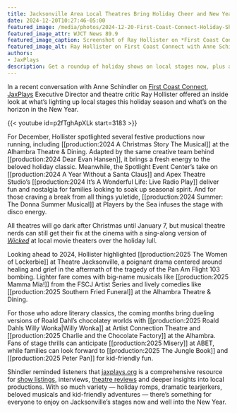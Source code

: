```yaml
---
title: Jacksonville Area Local Theatres Bring Holiday Cheer and New Year Surprises
date: 2024-12-20T10:27:46-05:00
featured_image: /media/photos/2024-12-20-First-Coast-Connect-Holiday-Shows-and-Upcoming-Season.webp
featured_image_attr: WJCT News 89.9
featured_image_caption: Screenshot of Ray Hollister on *First Coast Connect* with Anne Schindler
featured_image_alt: Ray Hollister on First Coast Connect with Anne Schindler
authors: 
- JaxPlays
description: Get a roundup of holiday shows on local stages now, plus a preview of musicals, comedies and classics heading our way in 2024. Find details, reviews and more at jaxplays.org.
---
```

In a recent conversation with Anne Schindler on [First Coast Connect](https://news.wjct.org/show/first-coast-connect/2024-12-19/on-fridays-show-first-coast-week-in-review), [JaxPlays](/) Executive Director and theatre critic Ray Hollister offered an inside look at what’s lighting up local stages this holiday season and what’s on the horizon in the New Year.
<!--more-->
{{< youtube id=p2fTghApXLk start=3183 >}}

For December, Hollister spotlighted several festive productions now running, including [[production:2024 A Christmas Story The Musical]] at the Alhambra Theatre & Dining. Adapted by the same creative team behind [[production:2024 Dear Evan Hansen]], it brings a fresh energy to the beloved holiday classic. Meanwhile, the Spotlight Event Center’s take on [[production:2024 A Year Without a Santa Claus]] and Apex Theatre Studio’s [[production:2024 It’s A Wonderful Life: Live Radio Play]] deliver fun and nostalgia for families looking to soak up seasonal spirit. And for those craving a break from all things yuletide, [[production:2024 Summer: The Donna Summer Musical]] at Players by the Sea infuses the stage with disco energy.

All theatres will go dark after Christmas until January 7, but musical theatre nerds can still get their fix at the cinema with a sing-along version of *[Wicked](https://wickedmovie.com)* at local movie theaters over the holiday lull.

Looking ahead to 2024, Hollister highlighted [[production:2025 The Women of Lockerbie]] at Theatre Jacksonville, a poignant drama centered around healing and grief in the aftermath of the tragedy of the Pan Am Flight 103 bombing. Lighter fare comes with big-name musicals like [[production:2025 Mamma Mia!]] from the FSCJ Artist Series and lively comedies like [[production:2025 Southern Fried Funeral]] at the Alhambra Theatre & Dining.

For those who adore literary classics, the coming months bring dueling versions of Roald Dahl’s chocolatey worlds with [[production:2025 Roald Dahls Willy Wonka|Willy Wonka]] at Artist Connection Theatre and [[production:2025 Charlie and the Chocolate Factory]] at the Alhambra. Fans of stage thrills can anticipate [[production:2025 Misery]] at ABET, while families can look forward to [[production:2025 The Jungle Book]] and [[production:2025 Peter Pan]] for kid-friendly fun.

Shindler reminded listeners that [jaxplays.org](/) is a comprehensive resource for [show listings](/calendar), interviews, [theatre reviews](/reviews) and deeper insights into local productions. With so much variety — holiday romps, dramatic tearjerkers, beloved musicals and kid-friendly adventures — there’s something for everyone to enjoy on Jacksonville’s stages now and well into the New Year.